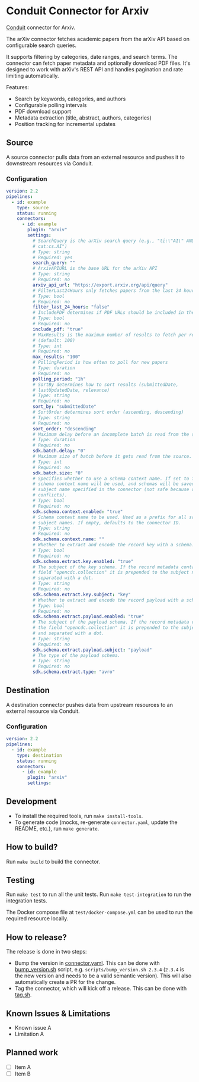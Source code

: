 # Conduit Connector for <!-- readmegen:name -->Arxiv<!-- /readmegen:name -->

[Conduit](https://conduit.io) connector for <!-- readmegen:name -->Arxiv<!-- /readmegen:name -->.

<!-- readmegen:description -->
The arXiv connector fetches academic papers from the arXiv API based on configurable search queries.

It supports filtering by categories, date ranges, and search terms. The connector can fetch paper metadata
and optionally download PDF files. It's designed to work with arXiv's REST API and handles pagination
and rate limiting automatically.

Features:
- Search by keywords, categories, and authors
- Configurable polling intervals
- PDF download support
- Metadata extraction (title, abstract, authors, categories)
- Position tracking for incremental updates<!-- /readmegen:description -->

## Source

A source connector pulls data from an external resource and pushes it to
downstream resources via Conduit.

### Configuration

<!-- readmegen:source.parameters.yaml -->
```yaml
version: 2.2
pipelines:
  - id: example
    type: source
    status: running
    connectors:
      - id: example
        plugin: "arxiv"
        settings:
          # SearchQuery is the arXiv search query (e.g., "ti:\"AI\" AND
          # cat:cs.AI")
          # Type: string
          # Required: yes
          search_query: ""
          # ArxivAPIURL is the base URL for the arXiv API
          # Type: string
          # Required: no
          arxiv_api_url: "https://export.arxiv.org/api/query"
          # FilterLast24Hours only fetches papers from the last 24 hours
          # Type: bool
          # Required: no
          filter_last_24_hours: "false"
          # IncludePDF determines if PDF URLs should be included in the output
          # Type: bool
          # Required: no
          include_pdf: "true"
          # MaxResults is the maximum number of results to fetch per request
          # (default: 100)
          # Type: int
          # Required: no
          max_results: "100"
          # PollingPeriod is how often to poll for new papers
          # Type: duration
          # Required: no
          polling_period: "1h"
          # SortBy determines how to sort results (submittedDate,
          # lastUpdatedDate, relevance)
          # Type: string
          # Required: no
          sort_by: "submittedDate"
          # SortOrder determines sort order (ascending, descending)
          # Type: string
          # Required: no
          sort_order: "descending"
          # Maximum delay before an incomplete batch is read from the source.
          # Type: duration
          # Required: no
          sdk.batch.delay: "0"
          # Maximum size of batch before it gets read from the source.
          # Type: int
          # Required: no
          sdk.batch.size: "0"
          # Specifies whether to use a schema context name. If set to false, no
          # schema context name will be used, and schemas will be saved with the
          # subject name specified in the connector (not safe because of name
          # conflicts).
          # Type: bool
          # Required: no
          sdk.schema.context.enabled: "true"
          # Schema context name to be used. Used as a prefix for all schema
          # subject names. If empty, defaults to the connector ID.
          # Type: string
          # Required: no
          sdk.schema.context.name: ""
          # Whether to extract and encode the record key with a schema.
          # Type: bool
          # Required: no
          sdk.schema.extract.key.enabled: "true"
          # The subject of the key schema. If the record metadata contains the
          # field "opencdc.collection" it is prepended to the subject name and
          # separated with a dot.
          # Type: string
          # Required: no
          sdk.schema.extract.key.subject: "key"
          # Whether to extract and encode the record payload with a schema.
          # Type: bool
          # Required: no
          sdk.schema.extract.payload.enabled: "true"
          # The subject of the payload schema. If the record metadata contains
          # the field "opencdc.collection" it is prepended to the subject name
          # and separated with a dot.
          # Type: string
          # Required: no
          sdk.schema.extract.payload.subject: "payload"
          # The type of the payload schema.
          # Type: string
          # Required: no
          sdk.schema.extract.type: "avro"
```
<!-- /readmegen:source.parameters.yaml -->

## Destination

A destination connector pushes data from upstream resources to an external
resource via Conduit.

### Configuration

<!-- readmegen:destination.parameters.yaml -->
```yaml
version: 2.2
pipelines:
  - id: example
    type: destination
    status: running
    connectors:
      - id: example
        plugin: "arxiv"
        settings:
```
<!-- /readmegen:destination.parameters.yaml -->

## Development

- To install the required tools, run `make install-tools`.
- To generate code (mocks, re-generate `connector.yaml`, update the README,
  etc.), run `make generate`.

## How to build?

Run `make build` to build the connector.

## Testing

Run `make test` to run all the unit tests. Run `make test-integration` to run
the integration tests.

The Docker compose file at `test/docker-compose.yml` can be used to run the
required resource locally.

## How to release?

The release is done in two steps:

- Bump the version in [connector.yaml](/connector.yaml). This can be done
  with [bump_version.sh](/scripts/bump_version.sh) script, e.g.
  `scripts/bump_version.sh 2.3.4` (`2.3.4` is the new version and needs to be a
  valid semantic version). This will also automatically create a PR for the
  change.
- Tag the connector, which will kick off a release. This can be done
  with [tag.sh](/scripts/tag.sh).

## Known Issues & Limitations

- Known issue A
- Limitation A

## Planned work

- [ ] Item A
- [ ] Item B
